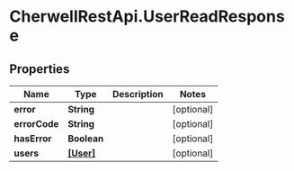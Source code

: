 # CherwellRestApi.UserReadResponse

## Properties
Name | Type | Description | Notes
------------ | ------------- | ------------- | -------------
**error** | **String** |  | [optional] 
**errorCode** | **String** |  | [optional] 
**hasError** | **Boolean** |  | [optional] 
**users** | [**[User]**](User.md) |  | [optional] 


